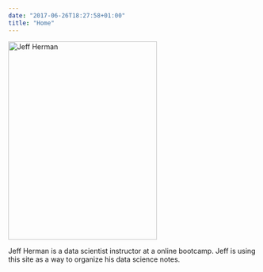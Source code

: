 ```yaml
---
date: "2017-06-26T18:27:58+01:00"
title: "Home"
---
```

<img src="/images/jeff_herman.jpg" alt="Jeff Herman" width="300" height="400" />

Jeff Herman is a data scientist instructor at a online bootcamp. Jeff is using this site as a way to organize his data science notes.  

